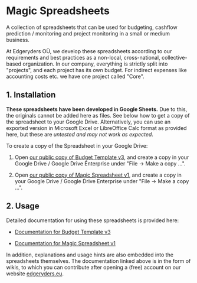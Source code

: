 # Magic Spreadsheets

A collection of spreadsheets that can be used for budgeting, cashflow prediction / monitoring and project monitoring in a small or medium business.

At Edgeryders OÜ, we develop these spreadsheets according to our requirements and best practices as a non-local, cross-national, collective-based organization. In our company, everything is strictly split into "projects", and each project has its own budget. For indirect expenses like accounting costs etc. we have one project called "Core".


## 1. Installation

**These spreadsheets have been developed in Google Sheets.** Due to this, the originals cannot be added here as files. See below how to get a copy of the spreadsheet to your Google Drive. Alternatively, you can use an exported version in Microsoft Excel or LibreOffice Calc format as provided here, but these are *untested and may not work as expected*.

To create a copy of the Spreadsheet in your Google Drive:

1. Open [our public copy of Budget Template v3](https://docs.google.com/spreadsheets/d/1xbi45LE4RglTczENT1Eic1_TSz-5XA4XEIEAuqJgIyo), and create a copy in your Google Drive / Google Drive Enterprise under "File → Make a copy …".

2. Open [our public copy of Magic Spreadsheet v1](https://docs.google.com/spreadsheets/d/1npctHVZJg37Dg322_4l7OZOvQqaBTJv_E7UVpQF46rI), and create a copy in your Google Drive / Google Drive Enterprise under "File → Make a copy …".


## 2. Usage

Detailed documentation for using these spreadsheets is provided here:

* [Documentation for Budget Template v3](https://edgeryders.eu/t/9097)

* [Documentation for Magic Spreadsheet v1](https://edgeryders.eu/t/-/6168#heading--3-11)

In addition, explanations and usage hints are also embedded into the spreadsheets themselves. The documentation linked above is in the form of wikis, to which you can contribute after opening a (free) account on our website [edgeryders.eu](https://edgeryders.eu/).
